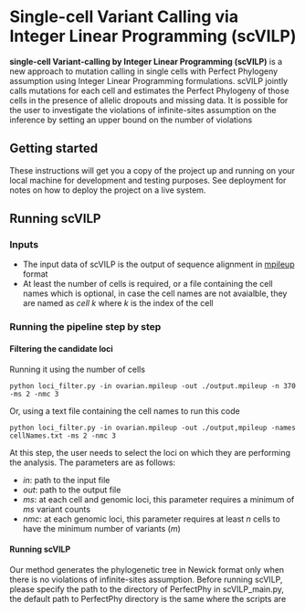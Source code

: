 # Single-cell Variant Calling via Integer Linear Programming (scVILP)
**single-cell Variant-calling by Integer Linear Programming (scVILP)** is a new approach to mutation calling in single cells with Perfect Phylogeny assumption using Integer Linear Programming formulations. scVILP jointly calls mutations for each cell and estimates the Perfect Phylogeny of those cells in the presence of allelic dropouts and missing data. 
It is possible for the user to investigate the violations of infinite-sites assumption on the inference by setting an upper bound on the number of violations 
## Getting started
These instructions will get you a copy of the project up and running on your local machine for development and testing purposes. See deployment for notes on how to deploy the project on a live system.
## Running scVILP
### Inputs
* The input data of scVILP is the output of sequence alignment in [mpileup](http://www.htslib.org/doc/samtools-mpileup.html) format
* At least the number of cells is required, or a file containing the cell names which is optional, in case the cell names are not avaialble, they are named as *cell k* where *k* is the index of the cell
### Running the pipeline step by step
#### Filtering the candidate loci
Running it using the number of cells
```
python loci_filter.py -in ovarian.mpileup -out ./output.mpileup -n 370 -ms 2 -nmc 3 
```
Or, using a text file containing the cell names to run this code
```
python loci_filter.py -in ovarian.mpileup -out ./output,mpileup -names cellNames.txt -ms 2 -nmc 3
```
At this step, the user needs to select the loci on which they are performing the analysis. The parameters are as follows:
* *in*: path to the input file
* *out*: path to the output file
* *ms*: at each cell and genomic loci, this parameter requires a minimum of *ms* variant counts 
* *nmc*: at each genomic loci, this parameter requires at least *n* cells to have the minimum number of variants (*m*)

#### Running scVILP
Our method generates the phylogenetic tree in Newick format only when there is no violations of infinite-sites assumption. Before running scVILP, please specify the path to the directory of PerfectPhy in scVILP_main.py, the default path to PerfectPhy directory is the same where the scripts are
